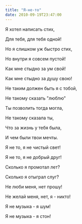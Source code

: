 ```yaml
---
title: "Я-не-то"
date: 2010-09-19T23:47:00
---
```


Я хотел написать стих,

Для тебя, для тебя одной!

Но я слишком уж быстро стих,

Но внутри я совсем пустой!



Как мне стыдно за ум свой!

Как мне стыдно за душу свою!

Не таким должен быть я с тобой,

Не такому сказать "люблю"



Ты позволить тогда могла,

Не такому сказала ты,

Что за жизнь у тебя была,

И чем были твои мечты.



Я не то, я не чистый свет!

Я не то, я не добрый друг!

Сколько я промотал лет?

Сколько я отыграл слуг?



Не люби меня, нет прошу!

Не желай меня, нет, я - никто!

Я не музыка - я шум!

Я не музыка - я стон!
